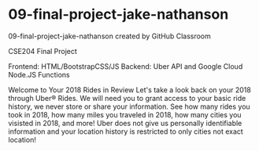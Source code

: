 # 09-final-project-jake-nathanson
09-final-project-jake-nathanson created by GitHub Classroom

CSE204 Final Project 

Frontend: HTML/BootstrapCSS/JS
Backend: Uber API and Google Cloud Node.JS Functions
 

Welcome to Your 2018 Rides in Review
Let's take a look back on your 2018 through Uber® Rides. We will need you to grant access to your basic ride history, we never store or share your information. See how many rides you took in 2018, how many miles you traveled in 2018, how many cities you visisted in 2018, and more! Uber does not give us personally identifiable information and your location history is restricted to only cities not exact location! 
